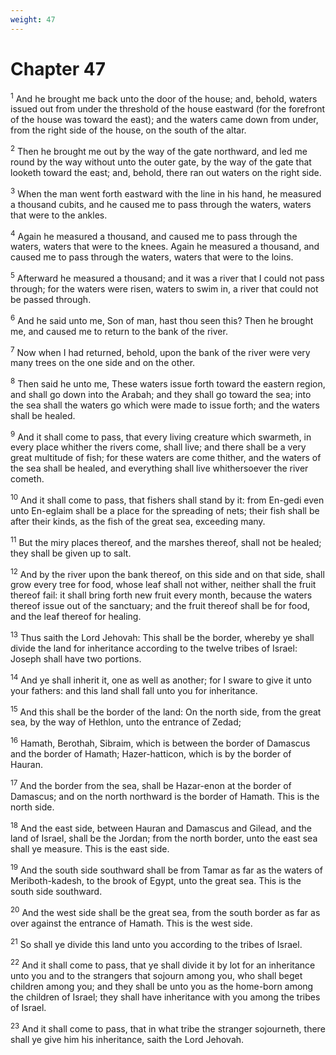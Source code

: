 ```yaml
---
weight: 47
---
```


# Chapter 47

<sup>1</sup> And he brought me back unto the door of the house; and, behold, waters issued out from under the threshold of the house eastward (for the forefront of the house was toward the east); and the waters came down from under, from the right side of the house, on the south of the altar. 

<sup>2</sup> Then he brought me out by the way of the gate northward, and led me round by the way without unto the outer gate, by the way of the gate that looketh toward the east; and, behold, there ran out waters on the right side. 

<sup>3</sup> When the man went forth eastward with the line in his hand, he measured a thousand cubits, and he caused me to pass through the waters, waters that were to the ankles. 

<sup>4</sup> Again he measured a thousand, and caused me to pass through the waters, waters that were to the knees. Again he measured a thousand, and caused me to pass through the waters, waters that were to the loins. 

<sup>5</sup> Afterward he measured a thousand; and it was a river that I could not pass through; for the waters were risen, waters to swim in, a river that could not be passed through. 

<sup>6</sup> And he said unto me, Son of man, hast thou seen this? Then he brought me, and caused me to return to the bank of the river. 

<sup>7</sup> Now when I had returned, behold, upon the bank of the river were very many trees on the one side and on the other. 

<sup>8</sup> Then said he unto me, These waters issue forth toward the eastern region, and shall go down into the Arabah; and they shall go toward the sea; into the sea shall the waters go which were made to issue forth; and the waters shall be healed. 

<sup>9</sup> And it shall come to pass, that every living creature which swarmeth, in every place whither the rivers come, shall live; and there shall be a very great multitude of fish; for these waters are come thither, and the waters of the sea shall be healed, and everything shall live whithersoever the river cometh. 

<sup>10</sup> And it shall come to pass, that fishers shall stand by it: from En-gedi even unto En-eglaim shall be a place for the spreading of nets; their fish shall be after their kinds, as the fish of the great sea, exceeding many. 

<sup>11</sup> But the miry places thereof, and the marshes thereof, shall not be healed; they shall be given up to salt. 

<sup>12</sup> And by the river upon the bank thereof, on this side and on that side, shall grow every tree for food, whose leaf shall not wither, neither shall the fruit thereof fail: it shall bring forth new fruit every month, because the waters thereof issue out of the sanctuary; and the fruit thereof shall be for food, and the leaf thereof for healing. 

<sup>13</sup> Thus saith the Lord Jehovah: This shall be the border, whereby ye shall divide the land for inheritance according to the twelve tribes of Israel: Joseph shall have two portions. 

<sup>14</sup> And ye shall inherit it, one as well as another; for I sware to give it unto your fathers: and this land shall fall unto you for inheritance. 

<sup>15</sup> And this shall be the border of the land: On the north side, from the great sea, by the way of Hethlon, unto the entrance of Zedad; 

<sup>16</sup> Hamath, Berothah, Sibraim, which is between the border of Damascus and the border of Hamath; Hazer-hatticon, which is by the border of Hauran. 

<sup>17</sup> And the border from the sea, shall be Hazar-enon at the border of Damascus; and on the north northward is the border of Hamath. This is the north side. 

<sup>18</sup> And the east side, between Hauran and Damascus and Gilead, and the land of Israel, shall be the Jordan; from the north border, unto the east sea shall ye measure. This is the east side. 

<sup>19</sup> And the south side southward shall be from Tamar as far as the waters of Meriboth-kadesh, to the brook of Egypt, unto the great sea. This is the south side southward. 

<sup>20</sup> And the west side shall be the great sea, from the south border as far as over against the entrance of Hamath. This is the west side. 

<sup>21</sup> So shall ye divide this land unto you according to the tribes of Israel. 

<sup>22</sup> And it shall come to pass, that ye shall divide it by lot for an inheritance unto you and to the strangers that sojourn among you, who shall beget children among you; and they shall be unto you as the home-born among the children of Israel; they shall have inheritance with you among the tribes of Israel. 

<sup>23</sup> And it shall come to pass, that in what tribe the stranger sojourneth, there shall ye give him his inheritance, saith the Lord Jehovah. 


